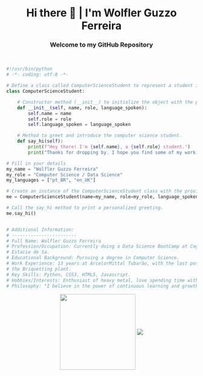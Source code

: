 <h1 align="center">Hi there 👋 | I'm Wolfler Guzzo Ferreira</h1>
<h3 align="center">Welcome to my GitHub Repository</h3>
<br>

```python
#!/usr/bin/python
# -*- coding: utf-8 -*-

# Define a class called ComputerScienceStudent to represent a student in the field of computer science.
class ComputerScienceStudent:

    # Constructor method (__init__) to initialize the object with the provided name, role, and language_spoken.
    def __init__(self, name, role, language_spoken):
        self.name = name
        self.role = role
        self.language_spoken = language_spoken

    # Method to greet and introduce the computer science student.
    def say_hi(self):
        print(f"Hey there! I'm {self.name}, a {self.role} student.")
        print("Thanks for dropping by. I hope you find some of my work interesting.")

# Fill in your details
my_name = "Wolfler Guzzo Ferreira"
my_role = "Computer Science / Data Science"
my_languages = ["pt_BR", "en_UK"]

# Create an instance of the ComputerScienceStudent class with the provided details.
me = ComputerScienceStudent(name=my_name, role=my_role, language_spoken=my_languages)

# Call the say_hi method to print a personalized greeting.
me.say_hi()


# Additional Information:
# ------------------------
# Full Name: Wolfler Guzzo Ferreira
# Profession/Occupation: Currently doing a Data Science BootCamp at Cogramar. Studying Computer Science at 
# Estacio de Sa.
# Educational Background: Pursuing a degree in Computer Science.
# Work Experience: 13 years at ArcelorMittal Tubarão, with the last position being Operations Supervisor at 
# the Briquetting plant.
# Key Skills: Python, CSS3, HTML5, Javascript.
# Hobbies/Interests: Enthusiast of heavy metal, love spending time with family, and enjoy programming in Python.
# Philosophy: "I believe in the power of continuous learning and growth..."
```





<!-- 
```python
#!/usr/bin/python
# -*- coding: utf-8 -*-


class ComputerScienceStudent:

    def __init__(self):
        self.name = "Wolfler Guzzo Ferreira"
        self.role = "Computer Science / Data Science"
        self.language_spoken = ["pt_BR", "en_UK"]

    def say_hi(self):
        print("Thanks for dropping by. I hope you find some of my work interesting.")


me = ComputerScienceStudent()
me.say_hi()
``` -->

<p align="center">
  <img height=200 align="center" src="https://github-readme-stats.vercel.app/api/top-langs?username=wolflergf&layout=compact&langs_count=8&card_width=320&theme=apprentice"/>
  <img align="center" src="https://github-readme-stats.vercel.app/api?username=wolflergf&show_icons=true&theme=apprentice&layout=compact"/>
</p>




<!--
**wolflergf/wolflergf** is a ✨ _special_ ✨ repository because its `README.md` (this file) appears on your GitHub profile.

Here are some ideas to get you started:

- 🔭 I’m currently working on ...
- 🌱 I’m currently learning ...
- 👯 I’m looking to collaborate on ...
- 🤔 I’m looking for help with ...
- 💬 Ask me about ...
- 📫 How to reach me: ...
- 😄 Pronouns: ...
- ⚡ Fun fact: ...
-->
